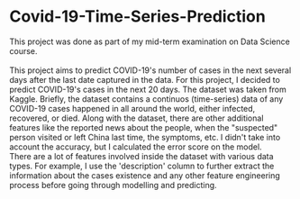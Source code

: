 # Covid-19-Time-Series-Prediction

This project was done as part of my mid-term examination on Data Science course.
<br><br> This project aims to predict COVID-19's number of cases in the next several days after the last date captured in the data. For this project, I decided to predict COVID-19's cases in the next 20 days. The dataset was taken from Kaggle. Briefly, the dataset contains a continuos (time-series) data of any COVID-19 cases happened in all around the world, either infected, recovered, or died. Along with the dataset, there are other additional features like the reported news about the people, when the "suspected" person visited or left China last time, the symptoms, etc. I didn't take into account the accuracy, but I calculated the error score on the model.
<br> There are a lot of features involved inside the dataset with various data types. For example, I use the 'description' column to further extract the information about the cases existence and any other feature engineering process before going through modelling and predicting.
